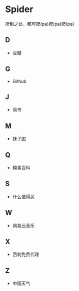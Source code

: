 # Spider
所到之处，都可爬(pa)爬(pa)爬(pa)



## D
* 豆瓣


## G
* Github

## J
* 简书

## M
* 妹子图



## Q
* 糗事百科



## S
* 什么值得买



## W
* 网易云音乐



## X
* 西刺免费代理

## Z
* 中国天气